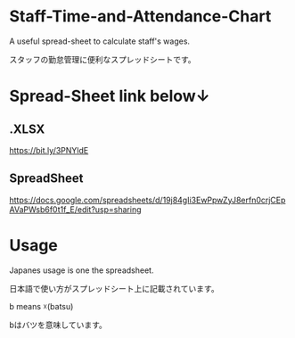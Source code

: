 # Staff-Time-and-Attendance-Chart

A useful spread-sheet to calculate staff's wages.

スタッフの勤怠管理に便利なスプレッドシートです。

# Spread-Sheet link below↓ 

## .XLSX

https://bit.ly/3PNYldE

## SpreadSheet

https://docs.google.com/spreadsheets/d/19j84gIi3EwPpwZyJ8erfn0crjCEpAVaPWsb6f0t1f_E/edit?usp=sharing

# Usage

Japanes usage is one the spreadsheet.

日本語で使い方がスプレッドシート上に記載されています。

b means ☓(batsu)

bはバツを意味しています。
